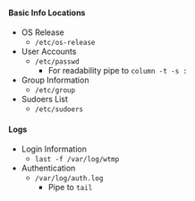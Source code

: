 
#### Basic Info Locations
- OS Release
	- `/etc/os-release`
- User Accounts
	- `/etc/passwd`
		- For readability pipe to `column -t -s :`
- Group Information
	- `/etc/group`
- Sudoers List
	- `/etc/sudoers`


#### Logs
- Login Information
	- `last -f /var/log/wtmp`
- Authentication
	- `/var/log/auth.log`
		- Pipe to `tail`
